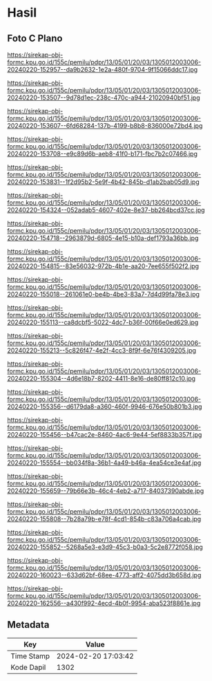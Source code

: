 # Hasil

## Foto C Plano

https://sirekap-obj-formc.kpu.go.id/155c/pemilu/pdpr/13/05/01/20/03/1305012003006-20240220-152957--da9b2632-1e2a-480f-9704-9f15066ddc17.jpg

https://sirekap-obj-formc.kpu.go.id/155c/pemilu/pdpr/13/05/01/20/03/1305012003006-20240220-153507--9d78d1ec-238c-470c-a944-21020940bf51.jpg

https://sirekap-obj-formc.kpu.go.id/155c/pemilu/pdpr/13/05/01/20/03/1305012003006-20240220-153607--6fd68284-137b-4199-b8b8-836000e72bd4.jpg

https://sirekap-obj-formc.kpu.go.id/155c/pemilu/pdpr/13/05/01/20/03/1305012003006-20240220-153708--e9c89d6b-aeb8-41f0-b171-fbc7b2c07466.jpg

https://sirekap-obj-formc.kpu.go.id/155c/pemilu/pdpr/13/05/01/20/03/1305012003006-20240220-153831--1f2d95b2-5e9f-4b42-845b-d1ab2bab05d9.jpg

https://sirekap-obj-formc.kpu.go.id/155c/pemilu/pdpr/13/05/01/20/03/1305012003006-20240220-154324--052adab5-4607-402e-8e37-bb264bcd37cc.jpg

https://sirekap-obj-formc.kpu.go.id/155c/pemilu/pdpr/13/05/01/20/03/1305012003006-20240220-154718--2963879d-6805-4e15-b10a-def1793a36bb.jpg

https://sirekap-obj-formc.kpu.go.id/155c/pemilu/pdpr/13/05/01/20/03/1305012003006-20240220-154815--83e56032-972b-4b1e-aa20-7ee655f502f2.jpg

https://sirekap-obj-formc.kpu.go.id/155c/pemilu/pdpr/13/05/01/20/03/1305012003006-20240220-155018--261061e0-be4b-4be3-83a7-7d4d99fa78e3.jpg

https://sirekap-obj-formc.kpu.go.id/155c/pemilu/pdpr/13/05/01/20/03/1305012003006-20240220-155113--ca8dcbf5-5022-4dc7-b36f-00f66e0ed629.jpg

https://sirekap-obj-formc.kpu.go.id/155c/pemilu/pdpr/13/05/01/20/03/1305012003006-20240220-155213--5c826f47-4e2f-4cc3-8f9f-6e76f4309205.jpg

https://sirekap-obj-formc.kpu.go.id/155c/pemilu/pdpr/13/05/01/20/03/1305012003006-20240220-155304--4d6e18b7-8202-4411-8e16-de80ff812c10.jpg

https://sirekap-obj-formc.kpu.go.id/155c/pemilu/pdpr/13/05/01/20/03/1305012003006-20240220-155356--d6179da8-a360-460f-9946-676e50b801b3.jpg

https://sirekap-obj-formc.kpu.go.id/155c/pemilu/pdpr/13/05/01/20/03/1305012003006-20240220-155456--b47cac2e-8460-4ac6-9e44-5ef8833b357f.jpg

https://sirekap-obj-formc.kpu.go.id/155c/pemilu/pdpr/13/05/01/20/03/1305012003006-20240220-155554--bb034f8a-36b1-4a49-b46a-4ea54ce3e4af.jpg

https://sirekap-obj-formc.kpu.go.id/155c/pemilu/pdpr/13/05/01/20/03/1305012003006-20240220-155659--79b66e3b-46c4-4eb2-a717-84037390abde.jpg

https://sirekap-obj-formc.kpu.go.id/155c/pemilu/pdpr/13/05/01/20/03/1305012003006-20240220-155808--7b28a79b-e78f-4cd1-854b-c83a706a4cab.jpg

https://sirekap-obj-formc.kpu.go.id/155c/pemilu/pdpr/13/05/01/20/03/1305012003006-20240220-155852--5268a5e3-e3d9-45c3-b0a3-5c2e8772f058.jpg

https://sirekap-obj-formc.kpu.go.id/155c/pemilu/pdpr/13/05/01/20/03/1305012003006-20240220-160023--633d62bf-68ee-4773-aff2-4075dd3b658d.jpg

https://sirekap-obj-formc.kpu.go.id/155c/pemilu/pdpr/13/05/01/20/03/1305012003006-20240220-162556--a430f992-4ecd-4b0f-9954-aba523f8861e.jpg


## Metadata

| Key        | Value               |
| ---------- | ------------------- |
| Time Stamp | 2024-02-20 17:03:42 |
| Kode Dapil | 1302                |



